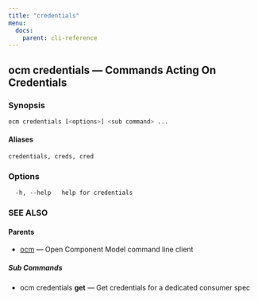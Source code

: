 ```yaml
---
title: "credentials"
menu:
  docs:
    parent: cli-reference
---
```

## ocm credentials &mdash; Commands Acting On Credentials

### Synopsis

```bash
ocm credentials [<options>] <sub command> ...
```

#### Aliases

```text
credentials, creds, cred
```

### Options

```text
  -h, --help   help for credentials
```

### SEE ALSO

#### Parents

* [ocm](ocm.md)	 &mdash; Open Component Model command line client


##### Sub Commands

* ocm credentials <b>get</b>	 &mdash; Get credentials for a dedicated consumer spec

